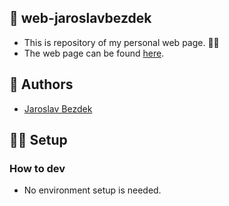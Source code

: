## :rocket: web-jaroslavbezdek

- This is repository of my personal web page. 👨‍💻
- The web page can be found [here](https://www.jaroslavbezdek.com).

## :pencil: Authors

- [Jaroslav Bezdek](https://www.github.com/jardabezdek)

## :construction_worker_man: Setup

### How to dev

- No environment setup is needed.
